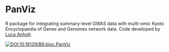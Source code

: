 # PanViz
R package for integrating summary-level GWAS data with multi-omic Kyoto Encyclopaedia of Genes and Genomes network data.
Code developed by [Luca Anholt](https://github.com/LucaAnholt/PanViz).

[![DOI:10.18129/B9.bioc.PanViz](http://img.shields.io/badge/DOI-10.18129/B9.bioc.PanViz-3792AD.svg)](https://doi.org/10.18129/B9.bioc.PanViz)

